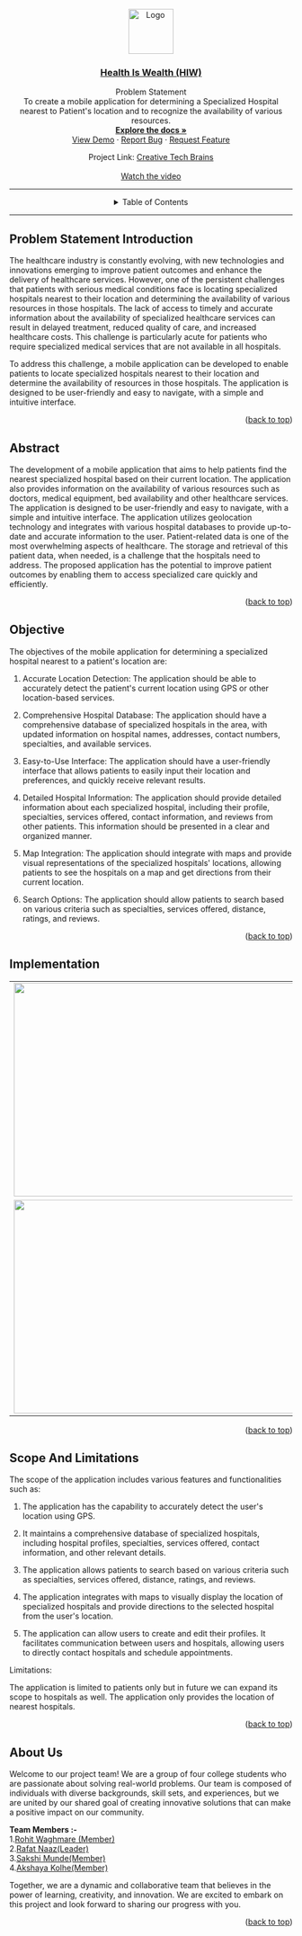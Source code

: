 <div id="top"></div>
<!-- Improved compatibility of back to top link: See: https://github.com/othneildrew/Best-README-Template/pull/73 -->
<a name="readme-top"></a>


<br />
<div align="center">
  <a href="https://github.com/SAWASTHA/Creative-Tech-Brains">
    <img src="https://user-images.githubusercontent.com/92391500/232209609-2de0d41f-5607-44d6-a96a-10c60e074f04.jpg" alt="Logo" width="80" height="80">
  </a>
<h3 align="center"><a href="https://github.com/SAWASTHA/Creative-Tech-Brains">Health Is Wealth (HIW)</a></h3>
  <p align="center">
   Problem Statement <br>
  To create a mobile application for determining a Specialized Hospital nearest to Patient's location and to recognize the availability of various resources.
    <br />
    <a href="https://drive.google.com/file/d/1nCIOjKuWHBv7wZy39Ms_Qa1s_IdZ79bF/view"><strong>Explore the docs »</strong></a>
    <br />
    <a href="https://drive.google.com/file/d/1jqGxYChdbK-KWYKuod_o8_KHbbX2AH-Z/view">View Demo</a>
    ·
    <a href="https://github.com/SAWASTHA/Creative-Tech-Brains/issues">Report Bug</a>
    ·
    <a href="https://github.com/SAWASTHA/Creative-Tech-Brains/issues">Request Feature</a>
     
  </p>
  
   Project Link: [Creative Tech Brains](https://github.com/SAWASTHA) <br><br>
    [Watch the video](https://drive.google.com/file/d/1jqGxYChdbK-KWYKuod_o8_KHbbX2AH-Z/view)
</div>
  <hr>
  

  
  
  
<details align="center">
 <summary>Table of Contents</summary>
  <ol>
    <li> <a href="#problem-statement-introduction">Problem Statement Introduction</a> </li>
    <li><a href="#abstract">Abstract</a></li>
    <li><a href="#objective">Objective</a></li>
    <li><a href="#implementation">Implementation</a></li>
    <li><a href="#scope-and-limitations">Scope And Limitations</a></li>
    <li><a href="#about-us">About Us</a></li>
  </ol>
</details>

<hr>


##  Problem Statement Introduction
 
The healthcare industry is constantly evolving, with new technologies and innovations emerging to improve patient outcomes and enhance the delivery of healthcare services. However, one of the persistent challenges that patients with serious medical conditions face is locating specialized hospitals nearest to their location and determining the availability of various resources in those hospitals.
The lack of access to timely and accurate information about the availability of specialized healthcare services can result in delayed treatment, reduced quality of care, and increased healthcare costs. This challenge is particularly acute for patients who require specialized medical services that are not available in all hospitals.

To address this challenge, a mobile application can be developed to enable patients to locate specialized hospitals nearest to their location and determine the availability of resources in those hospitals. The application is designed to be user-friendly and easy to navigate, with a simple and intuitive interface.


<p align="right">(<a href="#readme-top">back to top</a>)</p>

## Abstract

The development of a mobile application that aims to help patients find the nearest specialized hospital based on their current location. The application also provides information on the availability of various resources such as doctors, medical equipment, bed availability and other healthcare services. The application is designed to be user-friendly and easy to navigate, with a simple and intuitive interface. The application utilizes geolocation technology and integrates with various hospital databases to provide up-to-date and accurate information to the user. 
Patient-related data is one of the most overwhelming aspects of healthcare. The storage and retrieval of this patient data, when needed, is a challenge that the hospitals need to address. The proposed application has the potential to improve patient outcomes by enabling them to access specialized care quickly and efficiently.



<p align="right">(<a href="#readme-top">back to top</a>)</p>

## Objective

The objectives of the mobile application for determining a specialized hospital nearest to a patient's location are:

1.	Accurate Location Detection: The application should be able to accurately detect the patient's current location using GPS or other location-based services.

2.	Comprehensive Hospital Database: The application should have a comprehensive database of specialized hospitals in the area, with updated information on hospital names, addresses, contact numbers, specialties, and available services.

3.	Easy-to-Use Interface: The application should have a user-friendly interface that allows patients to easily input their location and preferences, and quickly receive relevant results.

4.	Detailed Hospital Information: The application should provide detailed information about each specialized hospital, including their profile, specialties, services offered, contact information, and reviews from other patients. This information should be presented in a clear and organized manner.

5.	Map Integration: The application should integrate with maps and provide visual representations of the specialized hospitals' locations, allowing patients to see the hospitals on a map and get directions from their current location.

6.	Search Options: The application should allow patients to search based on various criteria such as specialties, services offered, distance, ratings, and reviews.



<p align="right">(<a href="#readme-top">back to top</a>)</p>

## Implementation


<table>
  <tr>
    <td><img src="https://user-images.githubusercontent.com/92391500/232313561-1ad99c85-7c00-4214-b185-e1ba4283f4d6.jpg" width=2000 height=380></td>
    <td><img src="https://user-images.githubusercontent.com/92391500/232313574-e8e79459-fc26-4970-8fde-cc71dcf60d96.jpg" width=2000 height=380></td>
    <td><img src="https://user-images.githubusercontent.com/92391500/232313601-1b29ad28-8aaf-4ee9-83f0-11a7dd022f71.jpg" width=2000 height=380></td>
     <td><img src="https://user-images.githubusercontent.com/92391500/232313611-5c726232-cec2-4472-b930-f886e73ab152.jpg" width=2000 height=380></td>
    <td><img src="https://user-images.githubusercontent.com/92391500/232313620-e5945c3b-d275-4995-8a4f-cc642ff9208a.jpg" width=2000 height=380></td>
        <td><img src="https://user-images.githubusercontent.com/92391500/232313630-6ff4098d-d2fd-4244-a48a-cd4cc2f995c8.jpg" width=2000 height=380></td>
  </tr>
  <tr>
    <td><img src="https://user-images.githubusercontent.com/92391500/232313694-23b79c3c-2c54-4ab7-9697-23fb067151bd.jpg" width=2000 height=380></td>
     <td><img src="https://user-images.githubusercontent.com/92391500/232313723-3a0a23ca-5a81-4413-af7b-4fe92ee86d38.jpg" width=2000 height=380></td>
    <td><img src="https://user-images.githubusercontent.com/92391500/232313731-ba92d766-1857-4b4e-bdcb-933bd622b5b0.jpg" width=2000 height=380></td>
    <td><img src="https://user-images.githubusercontent.com/92391500/232313770-0b356690-4599-4057-a660-f5f35bd90e74.jpg" width=2000 height=380></td>
    <td><img src="https://user-images.githubusercontent.com/92391500/232313782-94ff6c60-008a-47bb-a44a-b6b3d5adb1c1.jpg" width=2000 height=380></td>
  </tr>
 </table>


<p align="right">(<a href="#readme-top">back to top</a>)</p>


## Scope And Limitations


The scope of the application includes various features and functionalities such as: 

1.	The application has the capability to accurately detect the user's location using GPS. 

2.	It maintains a comprehensive database of specialized hospitals, including hospital profiles, specialties, services offered, contact information, and other relevant details.

3.	The application allows patients to search based on various criteria such as specialties, services offered, distance, ratings, and reviews.
 
4.	The application integrates with maps to visually display the location of specialized hospitals and provide directions to the selected hospital from the user's location.

5.	The application can allow users to create and edit their profiles. It facilitates communication between users and hospitals, allowing users to directly contact hospitals and schedule appointments.

Limitations: 

The application is limited to patients only but in future we can expand its scope to hospitals as well. The application only provides the location of nearest hospitals. 


<p align="right">(<a href="#readme-top">back to top</a>)</p>




## About Us

Welcome to our project team! We are a group of four college students who are passionate about solving real-world problems. Our team is composed of individuals with diverse backgrounds, skill sets, and experiences, but we are united by our shared goal of creating innovative solutions that can make a positive impact on our community.

<strong> Team Members :-</strong><br>
1.[Rohit Waghmare (Member)](https://github.com/Rohitwaghmare7)<br>
2.[Rafat Naaz(Leader)](https://github.com/RafatNaaz25)<br>
3.[Sakshi Munde(Member)](https://github.com/sakshimunde18)<br>
4.[Akshaya Kolhe(Member)](https://github.com/AkshayaKolhe)<br>

Together, we are a dynamic and collaborative team that believes in the power of learning, creativity, and innovation. We are excited to embark on this project and look forward to sharing our progress with you.

<p align="right">(<a href="#readme-top">back to top</a>)</p>

